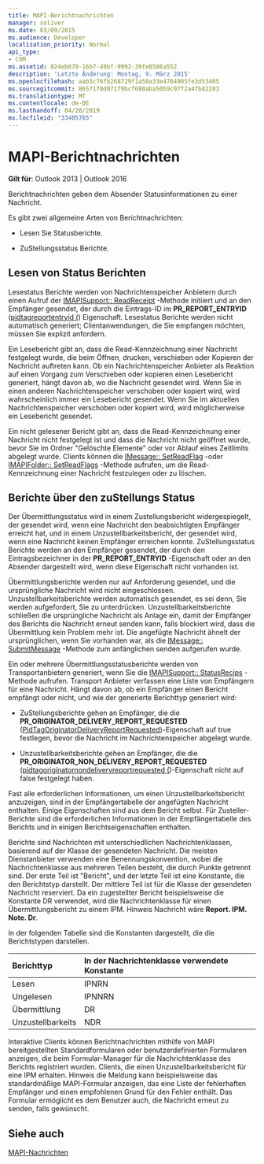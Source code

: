 ```yaml
---
title: MAPI-Berichtnachrichten
manager: soliver
ms.date: 03/09/2015
ms.audience: Developer
localization_priority: Normal
api_type:
- COM
ms.assetid: 824eb670-16b7-49bf-9992-39fe0586a552
description: 'Letzte Änderung: Montag, 9. März 2015'
ms.openlocfilehash: aab5c76fb268729f1a50a33e4764905fe3d53405
ms.sourcegitcommit: 8657170d071f9bcf680aba50b9c07f2a4fb82283
ms.translationtype: MT
ms.contentlocale: de-DE
ms.lasthandoff: 04/28/2019
ms.locfileid: "33405765"
---
```

# <a name="mapi-report-messages"></a>MAPI-Berichtnachrichten

  
  
**Gilt für**: Outlook 2013 | Outlook 2016 
  
Berichtnachrichten geben dem Absender Statusinformationen zu einer Nachricht.
  
Es gibt zwei allgemeine Arten von Berichtnachrichten:
  
- Lesen Sie Statusberichte.
    
- ZuStellungsstatus Berichte.
    
## <a name="read-status-reports"></a>Lesen von Status Berichten

Lesestatus Berichte werden von Nachrichtenspeicher Anbietern durch einen Aufruf der [IMAPISupport:: ReadReceipt](imapisupport-readreceipt.md) -Methode initiiert und an den Empfänger gesendet, der durch die Eintrags-ID im **PR_REPORT_ENTRYID** ([pidtagreportentryid (](pidtagreportentryid-canonical-property.md)) Eigenschaft. Lesestatus Berichte werden nicht automatisch generiert; Clientanwendungen, die Sie empfangen möchten, müssen Sie explizit anfordern.
  
Ein Lesebericht gibt an, dass die Read-Kennzeichnung einer Nachricht festgelegt wurde, die beim Öffnen, drucken, verschieben oder Kopieren der Nachricht auftreten kann. Ob ein Nachrichtenspeicher Anbieter als Reaktion auf einen Vorgang zum Verschieben oder kopieren einen Lesebericht generiert, hängt davon ab, wo die Nachricht gesendet wird. Wenn Sie in einen anderen Nachrichtenspeicher verschoben oder kopiert wird, wird wahrscheinlich immer ein Lesebericht gesendet. Wenn Sie im aktuellen Nachrichtenspeicher verschoben oder kopiert wird, wird möglicherweise ein Lesebericht gesendet. 
  
Ein nicht gelesener Bericht gibt an, dass die Read-Kennzeichnung einer Nachricht nicht festgelegt ist und dass die Nachricht nicht geöffnet wurde, bevor Sie im Ordner "Gelöschte Elemente" oder vor Ablauf eines Zeitlimits abgelegt wurde. Clients können die [IMessage:: SetReadFlag](imessage-setreadflag.md) -oder [IMAPIFolder:: SetReadFlags](imapifolder-setreadflags.md) -Methode aufrufen, um die Read-Kennzeichnung einer Nachricht festzulegen oder zu löschen. 
  
## <a name="delivery-status-reports"></a>Berichte über den zuStellungs Status

Der Übermittlungsstatus wird in einem Zustellungsbericht widergespiegelt, der gesendet wird, wenn eine Nachricht den beabsichtigten Empfänger erreicht hat, und in einem Unzustellbarkeitsbericht, der gesendet wird, wenn eine Nachricht keinen Empfänger erreichen konnte. ZuStellungsstatus Berichte werden an den Empfänger gesendet, der durch den Eintragsbezeichner in der **PR_REPORT_ENTRYID** -Eigenschaft oder an den Absender dargestellt wird, wenn diese Eigenschaft nicht vorhanden ist. 
  
Übermittlungsberichte werden nur auf Anforderung gesendet, und die ursprüngliche Nachricht wird nicht eingeschlossen. Unzustellbarkeitsberichte werden automatisch gesendet, es sei denn, Sie werden aufgefordert, Sie zu unterdrücken. Unzustellbarkeitsberichte schließen die ursprüngliche Nachricht als Anlage ein, damit der Empfänger des Berichts die Nachricht erneut senden kann, falls blockiert wird, dass die Übermittlung kein Problem mehr ist. Die angefügte Nachricht ähnelt der ursprünglichen, wenn Sie vorhanden war, als die [IMessage:: SubmitMessage](imessage-submitmessage.md) -Methode zum anfänglichen senden aufgerufen wurde. 
  
Ein oder mehrere Übermittlungsstatusberichte werden von Transportanbietern generiert, wenn Sie die [IMAPISupport:: StatusRecips](imapisupport-statusrecips.md) -Methode aufrufen. Transport Anbieter verfassen eine Liste von Empfängern für eine Nachricht. Hängt davon ab, ob ein Empfänger einen Bericht empfängt oder nicht, und wie der generierte Berichttyp generiert wird: 
  
- ZuStellungsberichte gehen an Empfänger, die die **PR_ORIGINATOR_DELIVERY_REPORT_REQUESTED** ([PidTagOriginatorDeliveryReportRequested](pidtagoriginatordeliveryreportrequested-canonical-property.md))-Eigenschaft auf true festlegen, bevor die Nachricht im Nachrichtenspeicher abgelegt wurde.
    
- Unzustellbarkeitsberichte gehen an Empfänger, die die **PR_ORIGINATOR_NON_DELIVERY_REPORT_REQUESTED** ([pidtagoriginatornondeliveryreportrequested (](pidtagoriginatornondeliveryreportrequested-canonical-property.md))-Eigenschaft nicht auf false festgelegt haben. 
    
Fast alle erforderlichen Informationen, um einen Unzustellbarkeitsbericht anzuzeigen, sind in der Empfängertabelle der angefügten Nachricht enthalten. Einige Eigenschaften sind aus dem Bericht selbst. Für Zusteller-Berichte sind die erforderlichen Informationen in der Empfängertabelle des Berichts und in einigen Berichtseigenschaften enthalten. 
  
Berichte sind Nachrichten mit unterschiedlichen Nachrichtenklassen, basierend auf der Klasse der gesendeten Nachricht. Die meisten Dienstanbieter verwenden eine Benennungskonvention, wobei die Nachrichtenklasse aus mehreren Teilen besteht, die durch Punkte getrennt sind. Der erste Teil ist "Bericht", und der letzte Teil ist eine Konstante, die den Berichtstyp darstellt. Der mittlere Teil ist für die Klasse der gesendeten Nachricht reserviert. Da ein zugestellter Bericht beispielsweise die Konstante DR verwendet, wird die Nachrichtenklasse für einen Übermittlungsbericht zu einem IPM. Hinweis Nachricht wäre **Report. IPM. Note. Dr**.
  
In der folgenden Tabelle sind die Konstanten dargestellt, die die Berichtstypen darstellen.
  
|**Berichttyp**|**In der Nachrichtenklasse verwendete Konstante**|
|:-----|:-----|
|Lesen  <br/> |IPNRN  <br/> |
|Ungelesen  <br/> |IPNNRN  <br/> |
|Übermittlung  <br/> |DR  <br/> |
|Unzustellbarkeits  <br/> |NDR  <br/> |
   
Interaktive Clients können Berichtnachrichten mithilfe von MAPI bereitgestellten Standardformularen oder benutzerdefinierten Formularen anzeigen, die beim Formular-Manager für die Nachrichtenklasse des Berichts registriert wurden. Clients, die einen Unzustellbarkeitsbericht für eine IPM erhalten. Hinweis die Meldung kann beispielsweise das standardmäßige MAPI-Formular anzeigen, das eine Liste der fehlerhaften Empfänger und einen empfohlenen Grund für den Fehler enthält. Das Formular ermöglicht es dem Benutzer auch, die Nachricht erneut zu senden, falls gewünscht. 
  
## <a name="see-also"></a>Siehe auch



[MAPI-Nachrichten](mapi-messages.md)

